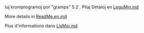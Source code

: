 Iuj kromprogramoj por "gramps" 5.2 . Pliaj Detaloj en [LeguMin.md](LeguMin.md)

More details in [ReadMe.en.md](ReadMe.en.md)  

Plus d'informations dans [LisMoi.md](LisMoi.md)
